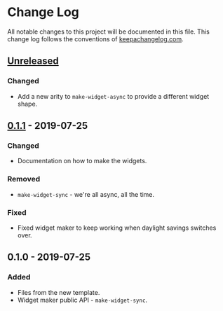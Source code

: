 # Change Log
All notable changes to this project will be documented in this file. This change log follows the conventions of [keepachangelog.com](http://keepachangelog.com/).

## [Unreleased]
### Changed
- Add a new arity to `make-widget-async` to provide a different widget shape.

## [0.1.1] - 2019-07-25
### Changed
- Documentation on how to make the widgets.

### Removed
- `make-widget-sync` - we're all async, all the time.

### Fixed
- Fixed widget maker to keep working when daylight savings switches over.

## 0.1.0 - 2019-07-25
### Added
- Files from the new template.
- Widget maker public API - `make-widget-sync`.

[Unreleased]: https://github.com/your-name/raytracer/compare/0.1.1...HEAD
[0.1.1]: https://github.com/your-name/raytracer/compare/0.1.0...0.1.1
